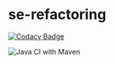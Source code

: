 # se-refactoring

[![Codacy Badge](https://api.codacy.com/project/badge/Grade/6d08e90536014160b54a17fdb3ef6548)](https://app.codacy.com/manual/michaela-gui/se-refactoring?utm_source=github.com&utm_medium=referral&utm_content=michaela-gui/se-refactoring&utm_campaign=Badge_Grade_Settings)

![Java CI with Maven](https://github.com/michaela-gui/se-refactoring/workflows/Java%20CI%20with%20Maven/badge.svg)